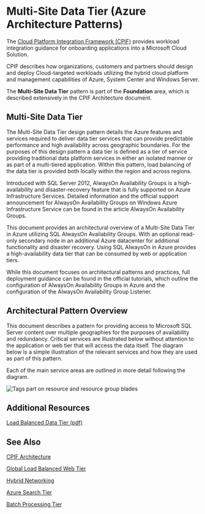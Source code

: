 <properties 
   pageTitle="Multi-Site Data Tier (Azure Architecture Patterns)" 
   description="The Multi-Site Data Tier pattern is part of the Foundation area, which is described extensively in the CPIF Architecture document." 
   services="" 
   documentationCenter="" 
   authors="arynes" 
   manager="fredhar" 
   editor=""/>

<tags
	ms.service="multiple"
	ms.date="03/25/2015"
	wacn.date=""/>

# Multi-Site Data Tier (Azure Architecture Patterns)

The [Cloud Platform Integration Framework (CPIF)](/documentation/articles/azure-architectures-cpif-overview) provides workload integration guidance for onboarding applications into a Microsoft Cloud Solution. 

CPIF describes how organizations, customers and partners should design and deploy Cloud-targeted workloads utilizing the hybrid cloud platform and management capabilities of Azure, System Center and Windows Server. 

The **Multi-Site Data Tier** pattern is part of the **Foundation** area, which is described extensively in the CPIF Architecture document. 

## Multi-Site Data Tier

The Multi-Site Data Tier design pattern details the Azure features and services required to deliver data tier services that can provide predictable performance and high availability across geographic boundaries. For the purposes of this design pattern a data tier is defined as a tier of service providing traditional data platform services in either an isolated manner or as part of a multi-tiered application.  Within this pattern, load balancing of the data tier is provided both locally within the region and across regions.   

Introduced with SQL Server 2012, AlwaysOn Availability Groups is a high-availability and disaster-recovery feature that is fully supported on Azure Infrastructure Services.  Detailed information and the official support announcement for AlwaysOn Availability Groups on Windows Azure Infrastructure Service can be found in the article AlwaysOn Availability Groups.   

This document provides an architectural overview of a Multi-Site Data Tier in Azure utilizing SQL AlwaysOn Availability Groups. With an optional read-only secondary node in an additional Azure datacenter for additional functionality and disaster recovery. Using SQL AlwaysOn in Azure provides a high-availability data tier that can be consumed by web or application tiers.  

While this document focuses on architectural patterns and practices, full deployment guidance can be found in the official tutorials, which outline the configuration of AlwaysOn Availability Groups in Azure and the configuration of the AlwaysOn Availability Group Listener. 

## Architectural Pattern Overview 

This document describes a pattern for providing access to Microsoft SQL Server content over multiple geographies for the purposes of availability and redundancy.  Critical services are illustrated below without attention to the application or web tier that will access the data itself.  The diagram below is a simple illustration of the relevant services and how they are used as part of this pattern.   

Each of the main service areas are outlined in more detail following the diagram. 
 
![Tags part on resource and resource group blades](./media/azure-architectures-cpif-foundation-multi-site-data-tier/overview.png)

##  Additional Resources
[Load Balanced Data Tier (pdf)](https://gallery.technet.microsoft.com/Cloud-Platform-Integration-dfb09e41)

## See Also
[CPIF Architecture](https://gallery.technet.microsoft.com/Cloud-Platform-Integration-bd1e434a) 

[Global Load Balanced Web Tier](https://gallery.technet.microsoft.com/Cloud-Platform-Integration-2c3c663a) 

[Hybrid Networking](https://gallery.technet.microsoft.com/Cloud-Platform-Integration-5e401f38)

[Azure Search Tier](https://gallery.technet.microsoft.com/Cloud-Platform-Integration-e581d65d) 

[Batch Processing Tier](https://gallery.technet.microsoft.com/Cloud-Platform-Integration-0bc3f8b1)
